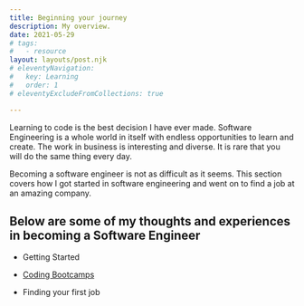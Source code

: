 ```yaml
---
title: Beginning your journey
description: My overview.
date: 2021-05-29
# tags:
#   - resource
layout: layouts/post.njk
# eleventyNavigation:
#   key: Learning
#   order: 1
# eleventyExcludeFromCollections: true

---
```

Learning to code is the best decision I have ever made. Software Engineering is a whole world in itself with endless opportunities to learn and create. The work in business is interesting and diverse. It is rare that you will do the same thing every day. 

Becoming a software engineer is not as difficult as it seems. This section covers how I got started in software engineering and went on to find a job at an amazing company. 

## Below are some of my thoughts and experiences in becoming a Software Engineer

 - <a href="/resources/getting-started/"></a>Getting Started</li>

 - <a href="/resources/coding-bootcamp/">Coding Bootcamps</a></li>

 - <a href="/resources/getting-employed/"></a>Finding your first job</li>


 

<!-- 
``` text/2-3
// this is a command
function myCommand() {
	let counter = 0;
	counter++;
}

// Test with a line break above this line.
console.log('Test');
``` -->